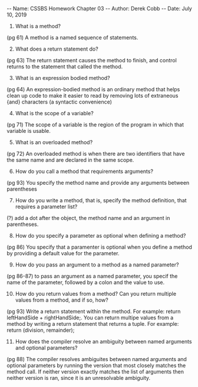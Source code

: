 -- Name: CSSBS Homework Chapter 03
-- Author: Derek Cobb
-- Date: July 10, 2019

1. What is a method?

 (pg 61) A method is a named sequence of statements.
 
2. What does a return statement do?

 (pg 63) The return statement causes the method to finish, and control returns to the statement that called the method.
 
3. What is an expression bodied method?

 (pg 64) An expression-bodied method is an ordinary method that helps clean up code to make it easier to read by removing lots of extraneous {and} characters (a syntactic convenience)

4. What is the scope of a variable?

 (pg 71) The scope of a variable is the region of the program in which that variable is usable.
 
5. What is an overloaded method?

 (pg 72) An overloaded method is when there are two identifiers that have the same name and are declared in the same scope.
 
6. How do you call a method that requirements arguments?

 (pg 93) You specify the method name and provide any arguments between parentheses
 
7. How do you write a method, that is, specify the method definition, that requires a parameter list?

 (?) add a dot after the object, the method name and an argument in parentheses.

8. How do you specify a parameter as optional when defining a method?

  (pg 86) You specify that a paramenter is optional when you define a method by providing a default value for the parameter.
  
9. How do you pass an argument to a method as a named parameter?

 (pg 86-87) to pass an argument as a named parameter, you specif the name of the parameter, followed by a colon and the value to use.
 
10. How do you return values from a method? Can you return multiple values from a method, and if so, how?

 (pg 93) Write a return statement within the method. For example: return leftHandSide + rightHandSide;. You can return multipe values from a method by writing a return statement that returns a tuple. For example:
  return (division, remainder);
 
11. How does the compiler resolve an ambiguity between named arguments and optional parameters?

 (pg 88) The compiler resolves ambiguites between named arguments and optional parameters by running the version that most closely
  matches the method call. If neither version exactly matches the list of arguments then neither version is ran, since it is an unresolvable ambiguity.
  